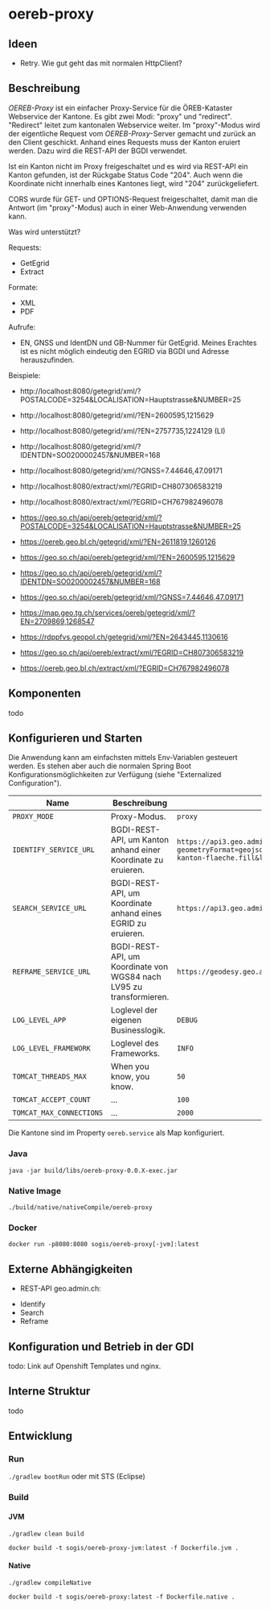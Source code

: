 # oereb-proxy

## Ideen

- Retry. Wie gut geht das mit normalen HttpClient?

## Beschreibung

_OEREB-Proxy_ ist ein einfacher Proxy-Service für die ÖREB-Kataster Webservice der Kantone. Es gibt zwei Modi: "proxy" und "redirect". "Redirect" leitet zum kantonalen Webservice weiter. Im "proxy"-Modus wird der eigentliche Request vom _OEREB-Proxy_-Server gemacht und zurück an den Client geschickt. Anhand eines Requests muss der Kanton eruiert werden. Dazu wird die REST-API der BGDI verwendet.

Ist ein Kanton nicht im Proxy freigeschaltet und es wird via REST-API ein Kanton gefunden, ist der Rückgabe Status Code "204". Auch wenn die Koordinate nicht innerhalb eines Kantones liegt, wird "204" zurückgeliefert.

CORS wurde für GET- und OPTIONS-Request freigeschaltet, damit man die Antwort (im "proxy"-Modus) auch in einer Web-Anwendung verwenden kann.

Was wird unterstützt?

Requests:
 - GetEgrid
 - Extract

Formate:
 - XML
 - PDF

 Aufrufe:
 - EN, GNSS und IdentDN und GB-Nummer für GetEgrid. Meines Erachtes ist es nicht möglich eindeutig den EGRID via BGDI und Adresse herauszufinden.

Beispiele:

 - http://localhost:8080/getegrid/xml/?POSTALCODE=3254&LOCALISATION=Hauptstrasse&NUMBER=25
 - http://localhost:8080/getegrid/xml/?EN=2600595,1215629
 - http://localhost:8080/getegrid/xml/?EN=2757735,1224129 (LI)
 - http://localhost:8080/getegrid/xml/?IDENTDN=SO0200002457&NUMBER=168
 - http://localhost:8080/getegrid/xml/?GNSS=7.44646,47.09171
 - http://localhost:8080/extract/xml/?EGRID=CH807306583219
 - http://localhost:8080/extract/xml/?EGRID=CH767982496078

 - https://geo.so.ch/api/oereb/getegrid/xml/?POSTALCODE=3254&LOCALISATION=Hauptstrasse&NUMBER=25
 - https://oereb.geo.bl.ch/getegrid/xml/?EN=2611819,1260126
 - https://geo.so.ch/api/oereb/getegrid/xml/?EN=2600595,1215629
 - https://geo.so.ch/api/oereb/getegrid/xml/?IDENTDN=SO0200002457&NUMBER=168
 - https://geo.so.ch/api/oereb/getegrid/xml/?GNSS=7.44646,47.09171
 - https://map.geo.tg.ch/services/oereb/getegrid/xml/?EN=2709869,1268547
 - https://rdppfvs.geopol.ch/getegrid/xml/?EN=2643445,1130616
 - https://geo.so.ch/api/oereb/extract/xml/?EGRID=CH807306583219
 - https://oereb.geo.bl.ch/extract/xml/?EGRID=CH767982496078


## Komponenten

todo

## Konfigurieren und Starten

Die Anwendung kann am einfachsten mittels Env-Variablen gesteuert werden. Es stehen aber auch die normalen Spring Boot Konfigurationsmöglichkeiten zur Verfügung (siehe "Externalized Configuration").

| Name | Beschreibung | Standard |
|-----|-----|-----|
| `PROXY_MODE` | Proxy-Modus. | `proxy` |
| `IDENTIFY_SERVICE_URL` | BGDI-REST-API, um Kanton anhand einer Koordinate zu eruieren. | `https://api3.geo.admin.ch/rest/services/all/MapServer/identify?geometryFormat=geojson&geometryType=esriGeometryPoint&lang=en&layers=all:ch.swisstopo.swissboundaries3d-kanton-flaeche.fill&limit=1&returnGeometry=false&sr=2056&tolerance=0&geometry=` |
| `SEARCH_SERVICE_URL` | BGDI-REST-API, um Koordinate anhand eines EGRID zu eruieren. | `https://api3.geo.admin.ch/rest/services/ech/SearchServer?sr=2056&lang=en&type=locations&searchText=` |
| `REFRAME_SERVICE_URL` | BGDI-REST-API, um Koordinate von WGS84 nach LV95 zu transformieren. | `https://geodesy.geo.admin.ch/reframe/wgs84tolv95` |
| `LOG_LEVEL_APP` | Loglevel der eigenen Businesslogik. | `DEBUG` |
| `LOG_LEVEL_FRAMEWORK` | Loglevel des Frameworks. | `INFO` |
| `TOMCAT_THREADS_MAX` | When you know, you know. | `50` |
| `TOMCAT_ACCEPT_COUNT` | ... | `100` |
| `TOMCAT_MAX_CONNECTIONS` | ... | `2000` |

Die Kantone sind im Property `oereb.service` als Map konfiguriert.

### Java

```
java -jar build/libs/oereb-proxy-0.0.X-exec.jar
```

### Native Image


```
./build/native/nativeCompile/oereb-proxy
```

### Docker

```
docker run -p8080:8080 sogis/oereb-proxy[-jvm]:latest
```

## Externe Abhängigkeiten

- REST-API geo.admin.ch:
 * Identify
 * Search
 * Reframe

## Konfiguration und Betrieb in der GDI

todo: Link auf Openshift Templates und nginx.

## Interne Struktur

todo

## Entwicklung

### Run 

`./gradlew bootRun` oder mit STS (Eclipse)

### Build

#### JVM
```
./gradlew clean build
```

```
docker build -t sogis/oereb-proxy-jvm:latest -f Dockerfile.jvm .
```


#### Native
```
./gradlew compileNative
```

```
docker build -t sogis/oereb-proxy:latest -f Dockerfile.native .
```

